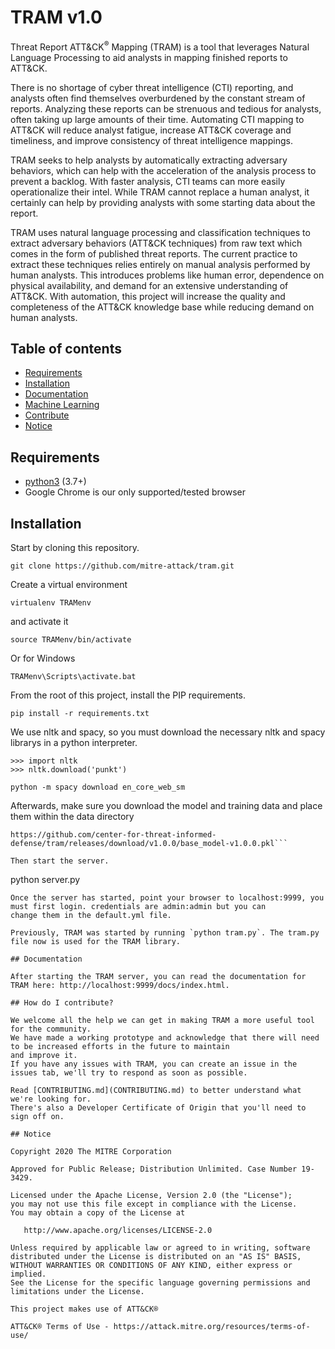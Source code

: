 # TRAM v1.0

Threat Report ATT&CK<sup>®</sup> Mapping (TRAM) is a tool that leverages Natural Language Processing to aid analysts in mapping finished reports to ATT&CK. 

There is no shortage of cyber threat intelligence (CTI) reporting, and analysts often find themselves overburdened by the constant stream of reports. Analyzing
these reports can be strenuous and tedious for analysts, often taking up large amounts of their time. Automating CTI mapping to ATT&CK will reduce analyst fatigue,
increase ATT&CK coverage and timeliness, and improve consistency of threat intelligence mappings. 

TRAM seeks to help analysts by automatically extracting adversary behaviors, which can help with the acceleration of the analysis process to prevent a backlog. 
With faster analysis, CTI teams can more easily operationalize their intel. While TRAM cannot replace a human analyst, it certainly can help by providing analysts
with some starting data about the report.

TRAM uses natural language processing and classification techniques to extract adversary behaviors (ATT&CK techniques) from raw text which comes in the form of 
published threat reports. The current practice to extract these techniques relies entirely on manual analysis performed by human analysts. This introduces problems
like human error, dependence on physical availability, and demand for an extensive understanding of ATT&CK. With automation, this project will increase the quality
and completeness of the ATT&CK knowledge base while reducing demand on human analysts. 

## Table of contents
* [Requirements](#requirements)
* [Installation](#installation)
* [Documentation](#documentation)
* [Machine Learning](ML.md)
* [Contribute](#how-do-i-contribute)
* [Notice](#notice)


## Requirements
- [python3](https://www.python.org/) (3.7+)
- Google Chrome is our only supported/tested browser

## Installation
Start by cloning this repository.
```
git clone https://github.com/mitre-attack/tram.git
```
Create a virtual environment
```
virtualenv TRAMenv
```
and activate it
```
source TRAMenv/bin/activate
```
Or for Windows
```
TRAMenv\Scripts\activate.bat
```
From the root of this project, install the PIP requirements.
```
pip install -r requirements.txt
```

We use nltk and spacy, so you must download the necessary nltk and spacy librarys in a python interpreter.
```
>>> import nltk
>>> nltk.download('punkt')
```
```
python -m spacy download en_core_web_sm
```

Afterwards, make sure you download the model and training data and place them within the data directory
```
https://github.com/center-for-threat-informed-defense/tram/releases/download/v1.0.0/base_model-v1.0.0.pkl```

Then start the server.
```
python server.py
```
Once the server has started, point your browser to localhost:9999, you must first login. credentials are admin:admin but you can
change them in the default.yml file.

Previously, TRAM was started by running `python tram.py`. The tram.py file now is used for the TRAM library.

## Documentation

After starting the TRAM server, you can read the documentation for TRAM here: http://localhost:9999/docs/index.html.

## How do I contribute?

We welcome all the help we can get in making TRAM a more useful tool for the community. 
We have made a working prototype and acknowledge that there will need to be increased efforts in the future to maintain 
and improve it.
If you have any issues with TRAM, you can create an issue in the issues tab, we'll try to respond as soon as possible.

Read [CONTRIBUTING.md](CONTRIBUTING.md) to better understand what we're looking for. 
There's also a Developer Certificate of Origin that you'll need to sign off on.
​
## Notice

Copyright 2020 The MITRE Corporation

Approved for Public Release; Distribution Unlimited. Case Number 19-3429.

Licensed under the Apache License, Version 2.0 (the "License");
you may not use this file except in compliance with the License.
You may obtain a copy of the License at

   http://www.apache.org/licenses/LICENSE-2.0
   
Unless required by applicable law or agreed to in writing, software
distributed under the License is distributed on an "AS IS" BASIS,
WITHOUT WARRANTIES OR CONDITIONS OF ANY KIND, either express or implied.
See the License for the specific language governing permissions and
limitations under the License.

This project makes use of ATT&CK®

ATT&CK® Terms of Use - https://attack.mitre.org/resources/terms-of-use/
